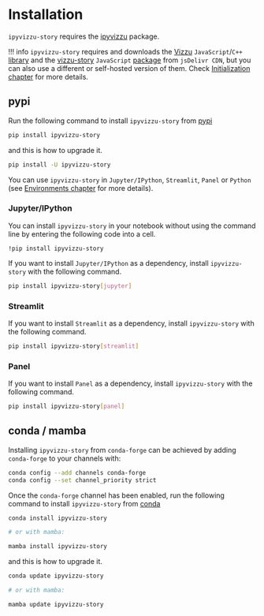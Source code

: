 # Installation

`ipyvizzu-story` requires the [ipyvizzu](https://pypi.org/project/ipyvizzu)
package.

!!! info
    `ipyvizzu-story` requires and downloads the
    [Vizzu](https://github.com/vizzuhq/vizzu-lib) `JavaScript`/`C++`
    [library](https://www.jsdelivr.com/package/npm/vizzu) and the
    [vizzu-story](https://github.com/vizzuhq/vizzu-ext-js-story) `JavaScript`
    [package](https://www.jsdelivr.com/package/npm/vizzu-story) from
    `jsDelivr CDN`, but you can also use a different or self-hosted version of
    them. Check
    [Initialization chapter](./tutorial/initialization/#story-properties.md) for
    more details.

## pypi

Run the following command to install `ipyvizzu-story` from
[pypi](https://pypi.org/project/ipyvizzu-story/)

```sh
pip install ipyvizzu-story
```

and this is how to upgrade it.

```sh
pip install -U ipyvizzu-story
```

You can use `ipyvizzu-story` in `Jupyter/IPython`, `Streamlit`, `Panel` or
`Python` (see [Environments chapter](environments/index.md) for more details).

### Jupyter/IPython

You can install `ipyvizzu-story` in your notebook without using the command line
by entering the following code into a cell.

```
!pip install ipyvizzu-story
```

If you want to install `Jupyter/IPython` as a dependency, install
`ipyvizzu-story` with the following command.

```sh
pip install ipyvizzu-story[jupyter]
```

### Streamlit

If you want to install `Streamlit` as a dependency, install `ipyvizzu-story`
with the following command.

```sh
pip install ipyvizzu-story[streamlit]
```

### Panel

If you want to install `Panel` as a dependency, install `ipyvizzu-story` with
the following command.

```sh
pip install ipyvizzu-story[panel]
```

## conda / mamba

Installing `ipyvizzu-story` from `conda-forge` can be achieved by adding
`conda-forge` to your channels with:

```sh
conda config --add channels conda-forge
conda config --set channel_priority strict
```

Once the `conda-forge` channel has been enabled, run the following command to
install `ipyvizzu-story` from
[conda](https://anaconda.org/conda-forge/ipyvizzu-story/)

```sh
conda install ipyvizzu-story

# or with mamba:

mamba install ipyvizzu-story
```

and this is how to upgrade it.

```sh
conda update ipyvizzu-story

# or with mamba:

mamba update ipyvizzu-story
```
